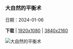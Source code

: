 ### 大自然的平衡术

日期：2024-01-06

**下载**  |  [1920x1080](https://cn.bing.com/th?id=OHR.DevilsMarbles_ZH-CN4897809914_1920x1080.jpg)  |  [3840x2160](https://cn.bing.com/th?id=OHR.DevilsMarbles_ZH-CN4897809914_UHD.jpg)

![大自然的平衡术](https://cn.bing.com/th?id=OHR.DevilsMarbles_ZH-CN4897809914_1920x1080.jpg "魔鬼大理石保护区，澳大利亚 (© Yva Momatiuk and John Eastcott/Minden Pictures)")

